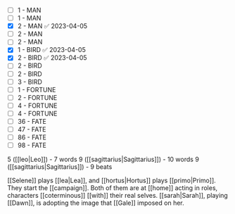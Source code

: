 
- [ ] 1 - MAN
- [ ] 1 - MAN
- [x] 2 - MAN ✅ 2023-04-05
- [ ] 2 - MAN
- [ ] 2 - MAN
- [x] 1 - BIRD ✅ 2023-04-05
- [x] 2 - BIRD ✅ 2023-04-05
- [ ] 2 - BIRD
- [ ] 2 - BIRD
- [ ] 3 - BIRD
- [ ] 1 - FORTUNE
- [ ] 2 - FORTUNE
- [ ] 4 - FORTUNE
- [ ] 4 - FORTUNE
- [ ] 36 - FATE
- [ ] 47 - FATE
- [ ] 86 - FATE
- [ ] 98 - FATE

5 ([[leo|Leo]]) - 7 words
9 ([[sagittarius|Sagittarius]]) - 10 words
9 ([[sagittarius|Sagittarius]]) - 9 beats

[[Selene]] plays [[lea|Lea]], and [[hortus|Hortus]] plays [[primo|Primo]]. They start the [[campaign]]. Both of them are at [[home]] acting in roles, characters [[coterminous]] [[with]] their real selves. [[sarah|Sarah]], playing [[Dawn]], is adopting the image that [[Gale]] imposed on her.










